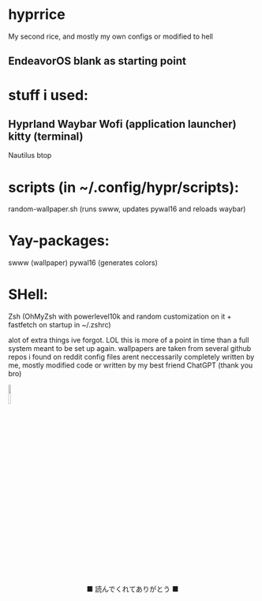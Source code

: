 # hyprrice
My second rice, and mostly my own configs or modified to hell

EndeavorOS blank as starting point
---
# stuff i used:
Hyprland
Waybar
Wofi (application launcher)
kitty (terminal)
---
Nautilus
btop

# scripts (in ~/.config/hypr/scripts):
random-wallpaper.sh (runs swww, updates pywal16 and reloads waybar)

# Yay-packages:
swww (wallpaper)
pywal16 (generates colors)

# SHell:
Zsh (OhMyZsh with powerlevel10k and random customization on it + fastfetch on startup in ~/.zshrc)

alot of extra things ive forgot. LOL this is more of a point in time than a full system meant to be set up again. wallpapers are taken from several github repos i found on reddit
config files arent neccessarily completely written by me, mostly modified code or written by my best friend ChatGPT (thank you bro)

 </p>
        <img src="https://media.giphy.com/media/v1.Y2lkPWVjZjA1ZTQ3cGNlam1xZGMyb2I3aHNjYW81Mm14OXNhcTcxbGFjYW05M3QwcGhwYSZlcD12MV9naWZzX3NlYXJjaCZjdD1n/ZOGCyj0NW28gg/giphy.gif" width="10%">

  <p align="center">
    ■ 読んでくれてありがとう ■
  </p>
